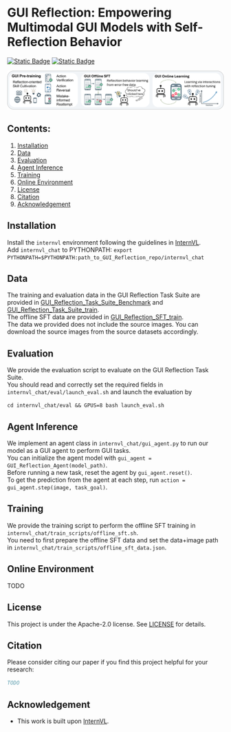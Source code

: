 # GUI Reflection: Empowering Multimodal GUI Models with Self-Reflection Behavior

[![Static Badge](https://img.shields.io/badge/GUI_Reflection-paper-red)](https://arxiv.org/abs/2506)
[![Static Badge](https://img.shields.io/badge/GUI_Reflection-project_page-green)](https://penghao-wu.github.io/GUI_Reflection/)

![pipeline](assets/pipeline.png)

## Contents:
1. [Installation](#install)
2. [Data](#data)
3. [Evaluation](#evaluation)
4. [Agent Inference](#inference)
5. [Training](#training)
6. [Online Environment](#env)
7. [License](#license)
8. [Citation](#citation)
9. [Acknowledgement](#acknowledgement)

## Installation <a name="install"></a>

Install the `internvl` environment following the guidelines in [InternVL](https://github.com/OpenGVLab/InternVL?tab=readme-ov-file#quick-start-with-huggingface).  
Add `internvl_chat` to PYTHONPATH: `export PYTHONPATH=$PYTHONPATH:path_to_GUI_Reflection_repo/internvl_chat`

## Data <a name="data"></a>

The training and evaluation data in the GUI Reflection Task Suite are provided in [
GUI_Reflection_Task_Suite_Benchmark](https://huggingface.co/datasets/craigwu/GUI_Reflection_Task_Suite_Benchmark) and [
GUI_Reflection_Task_Suite_train](https://huggingface.co/datasets/craigwu/GUI_Reflection_Task_Suite_train).  
The offline SFT data are provided in [GUI_Reflection_SFT_train](https://huggingface.co/datasets/craigwu/GUI_Reflection_SFT_train).  
The data we provided does not include the source images. You can download the source images from the source datasets accordingly.


## Evaluation <a name="evaluation"></a>

We provide the evaluation script to evaluate on the GUI Reflection Task Suite.  
You should read and correctly set the required fields in `internvl_chat/eval/launch_eval.sh` and launch the evaluation by
```
cd internvl_chat/eval && GPUS=8 bash launch_eval.sh
```

## Agent Inference <a name="inference"></a>
We implement an agent class in `internvl_chat/gui_agent.py` to run our model as a GUI agent to perform GUI tasks.  
You can initialize the agent model with `gui_agent = GUI_Reflection_Agent(model_path)`.   
Before running a new task, reset the agent by `gui_agent.reset()`.  
To get the prediction from the agent at each step, run `action = gui_agent.step(image, task_goal)`.  

## Training <a name="training"></a>
We provide the training script to perform the offline SFT training in `internvl_chat/train_scripts/offline_sft.sh`.   
You need to first prepare the offline SFT data and set the data+image path in `internvl_chat/train_scripts/offline_sft_data.json`.  

## Online Environment <a name="env"></a>
TODO

## License <a name="license"></a>

This project is under the Apache-2.0 license. See [LICENSE](LICENSE) for details.

## Citation <a name="citation"></a>
Please consider citing our paper if you find this project helpful for your research:

```bibtex
TODO
```

## Acknowledgement <a name="acknowledgement"></a>
-  This work is built upon [InternVL](https://github.com/OpenGVLab/InternVL). 


